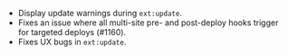 * Display update warnings during `ext:update`.
* Fixes an issue where all multi-site pre- and post-deploy hooks trigger for targeted deploys (#1160).
* Fixes UX bugs in `ext:update`.
